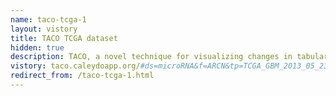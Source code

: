 ```yaml
---
name: taco-tcga-1
layout: vistory
title: TACO TCGA dataset
hidden: true
description: TACO, a novel technique for visualizing changes in tabular data over time.
vistory: taco.caleydoapp.org/#ds=microRNA&f=ARCN&tp=TCGA_GBM_2013_05_23%2CTCGA_GBM_2013_09_23&detail=1
redirect_from: /taco-tcga-1.html
---
```

